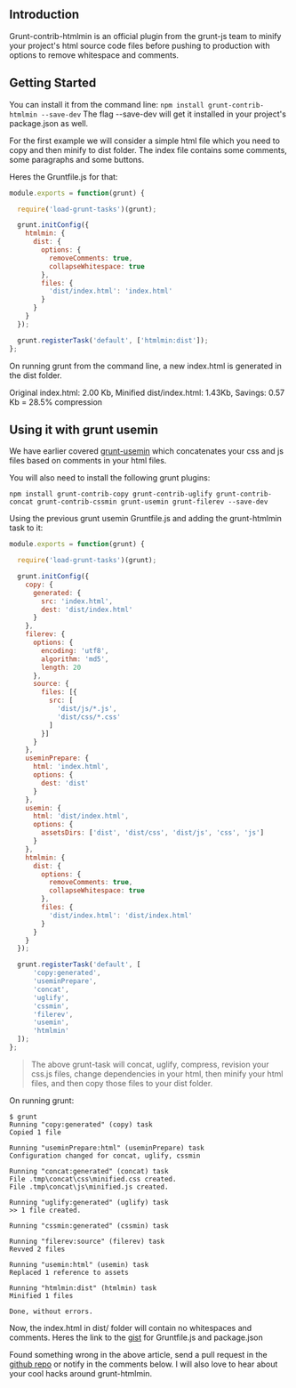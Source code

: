 ## Introduction

Grunt-contrib-htmlmin is an official plugin from the grunt-js team to minify your project's html source code files before pushing to production with options to remove whitespace and comments.

## Getting Started

You can install it from the command line:
`npm install grunt-contrib-htmlmin --save-dev`
 The flag --save-dev will get it installed in your project's package.json as well.

For the first example we will consider a simple html file which you need to copy and then minify to dist folder.
The index file contains some comments, some paragraphs and some buttons.

Heres the Gruntfile.js for that:
```js
module.exports = function(grunt) {

  require('load-grunt-tasks')(grunt);

  grunt.initConfig({
    htmlmin: {
      dist: {
        options: {
          removeComments: true,
          collapseWhitespace: true
        },
        files: {
          'dist/index.html': 'index.html'
        }
      }
    }
  });

  grunt.registerTask('default', ['htmlmin:dist']);
};
```

On running grunt from the command line, a new index.html is generated in the dist folder.

Original index.html: 2.00 Kb,
Minified dist/index.html: 1.43Kb,
Savings: 0.57 Kb = 28.5% compression

## Using it with grunt usemin

We have earlier covered [grunt-usemin](http://grunt-tasks.com/grunt-usemin/) which concatenates your css and js files based on comments in your html files.

You will also need to install the following grunt plugins:

`npm install grunt-contrib-copy grunt-contrib-uglify grunt-contrib-concat grunt-contrib-cssmin grunt-usemin grunt-filerev --save-dev`

Using the previous grunt usemin Gruntfile.js and adding the grunt-htmlmin task to it:

```js
module.exports = function(grunt) {

  require('load-grunt-tasks')(grunt);

  grunt.initConfig({
    copy: {
      generated: {
        src: 'index.html',
        dest: 'dist/index.html'
      }
    },
    filerev: {
      options: {
        encoding: 'utf8',
        algorithm: 'md5',
        length: 20
      },
      source: {
        files: [{
          src: [
            'dist/js/*.js',
            'dist/css/*.css'
          ]
        }]
      }
    },
    useminPrepare: {
      html: 'index.html',
      options: {
        dest: 'dist'
      }
    },
    usemin: {
      html: 'dist/index.html',
      options: {
        assetsDirs: ['dist', 'dist/css', 'dist/js', 'css', 'js']
      }
    },
    htmlmin: {
      dist: {
        options: {
          removeComments: true,
          collapseWhitespace: true
        },
        files: {
          'dist/index.html': 'dist/index.html'
        }
      }
    }
  });

  grunt.registerTask('default', [
      'copy:generated',
      'useminPrepare',
      'concat',
      'uglify',
      'cssmin',
      'filerev',
      'usemin',
      'htmlmin'
  ]);
};
```

> The above grunt-task will concat, uglify, compress, revision your css.js files, change dependencies in your html, then minify your html files, and then copy those files to your dist folder.

On running grunt:

```
$ grunt
Running "copy:generated" (copy) task
Copied 1 file

Running "useminPrepare:html" (useminPrepare) task
Configuration changed for concat, uglify, cssmin

Running "concat:generated" (concat) task
File .tmp\concat\css\minified.css created.
File .tmp\concat\js\minified.js created.

Running "uglify:generated" (uglify) task
>> 1 file created.

Running "cssmin:generated" (cssmin) task

Running "filerev:source" (filerev) task
Revved 2 files

Running "usemin:html" (usemin) task
Replaced 1 reference to assets

Running "htmlmin:dist" (htmlmin) task
Minified 1 files

Done, without errors.
```

Now, the index.html in dist/ folder will contain no whitespaces and comments.
Heres the link to the [gist](https://gist.github.com/kanakiyajay/e7117037ae1d1f820947) for Gruntfile.js and package.json

Found something wrong in the above article, send a pull request in the [github repo](http://github.com/kanakiyajay/grunt-tasks/20-grunt-contrib-htmlmin/) or notify in the comments below.
I will also love to hear about your cool hacks around grunt-htmlmin.

